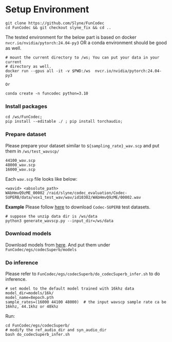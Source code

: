 # Setup Environment

```
git clone https://github.com/Slyne/FunCodec
cd FunCodec && git checkout slyne_fix && cd ..
```

The tested environment for the below part is based on docker `nvcr.io/nvidia/pytorch:24.04-py3` OR a conda environment should be good as well.

```
# mount the current directory to /ws; You can put your data in your current
# directory as well.
docker run --gpus all -it -v $PWD:/ws  nvcr.io/nvidia/pytorch:24.04-py3

Or

conda create -n funcodec python=3.10
```
### Install packages
```
cd /ws/FunCodec;
pip install --editable ./ ; pip install torchaudio; 
```

### Prepare dataset
Please prepare your dataset similar to `${sampling_rate}_wav.scp` and put them in `/ws/test_wavscp/`
```
44100_wav.scp
48000_wav.scp
16000_wav.scp
```

Each `wav.scp` file looks like below:
```
<wavid> <absolute_path>
WAbHmvQ9zME_00002 /raid/slyne/codec_evaluation/Codec-SUPERB/data/vox1_test_wav/wav/id10302/WAbHmvQ9zME/00002.wav
```

**Example**
Please follow [here](https://github.com/voidful/Codec-SUPERB/tree/SLT_Challenge?tab=readme-ov-file#2-data-download) to download `Codec-SUPERB` test datasets.

```
# suppose the unzip data dir is /ws/data
python3 generate_wavscp.py --input_dir=/ws/data
```

### Download models

Download models from [here](https://huggingface.co/Slyne/funcodec_codecSuperb). And put them under `FunCodec/egs/codecSuperb/models`


### Do inference
Please refer to `FunCodec/egs/codecSuperb/do_codecSuperb_infer.sh` to do inference.


```
# set model to the default model trained with 16khz data
model_dir=models/16k/
model_name=8epoch.pth
sample_rates=(16000 44100 48000)  # the input wavscp sample rate ca be 16khz, 44.1khz or 48khz

```

Run:
```
cd FunCodec/egs/codecSuperb/
# modify the ref_audio_dir and syn_audio_dir
bash do_codecSuperb_infer.sh
```


